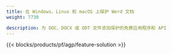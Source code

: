 ```yaml
---
title: 在 Windows、Linux 和 macOS 上保护 Word 文档 
weight: 7730

description: 为 DOC、DOCX 或 ODT 文件添加保护的免费应用程序和 API
---
```


{{< blocks/products/pf/agp/feature-solution >}} 

